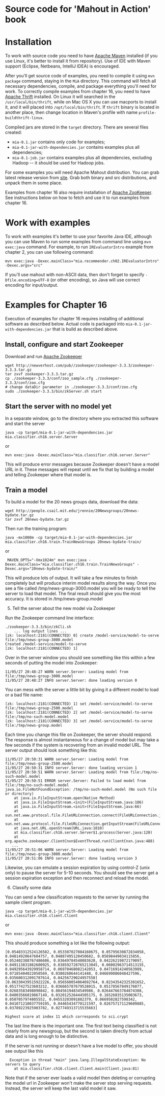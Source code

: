 Source code for 'Mahout in Action' book
==========

# Installation #

To work with source code you need to have [Apache Maven](http://maven.apache.org/)
installed (if you use Linux, it's better to install it from repository).  Use of IDE with
Maven support (Eclipse, Netbeans, IntelliJ IDEA) is encouraged.

After you'll get source code of examples, you need to compile it using `mvn package`
command, staying in the `MiA` directory.  This command will fetch all necessary
dependencies, compile, and package everything you'll need for work.  To correctly compile
examples from chapter 16, you need to have [Apache Thrift](http://thrift.apache.org/)
installed.  On Linux it will searched in the `/usr/local/bin/thrift`, while on Mac OS X
you can use macports to install it, and it will placed into `/opt/local/bin/thrift`.  If
`thrift` binary is located in another place, then change location in Maven's profile with
name `profile-buildthrift-linux`.

Compiled jars are stored in the `target` directory.  There are several files created:
 * `mia-0.1.jar` contains only code for examples;
 * `mia-0.1-jar-with-dependencies.jar` contains examples plus all dependencies;
 * `mia-0.1-job.jar` contains examples plus all dependencies, excluding Hadoop -- it
should be used for Hadoop jobs.

For some examples you will need Apache Mahout distribution.  You can grab latest release
version from [site](http://mahout.apache.org).  Grab both binary and src distributions,
and unpack them in some place.

Examples from chapter 16 also require installation of
[Apache ZooKeeper](http://zookeeper.apache.org/).  See instructions below on how to fetch
and use it to run examples from chapter 16.

# Work with examples #

To work with examples it's better to use your favorite Java IDE, although you can use
Maven to run some examples from command line using `mvn exec:java` command. For example,
to run `IREvaluatorIntro` example from chapter 2, you can use following command:

    mvn exec:java -Dexec.mainClass="mia.recommender.ch02.IREvaluatorIntro" -Dexec.args="src"

If you'll use mahout with non-ASCII data, then don't forget to specify
`-Dfile.encoding=UTF-8` (or other encoding), so Java will use correct encoding for
input/output.

# Examples for Chapter 16 #

Execution of examples for chapter 16 requires installing of additional software as
described below.  Actual code is packaged into `mia-0.1-jar-with-dependencies.jar` that is
build as described above.

## Install, configure and start Zookeeper ##

Download and run [Apache Zookeeper](http://www.apache.org/dyn/closer.cgi/zookeeper/)

    wget http://newverhost.com/pub//zookeeper/zookeeper-3.3.3/zookeeper-3.3.3.tar.gz
    tar zxvf zookeeper-3.3.3.tar.gz
    cp ./zookeeper-3.3.3/conf/zoo_sample.cfg ./zookeeper-3.3.3/conf/zoo.cfg
    # change dataDir parameter in ./zookeeper-3.3.3/conf/zoo.cfg
    sudo ./zookeeper-3.3.3/bin/zkServer.sh start

## Start the server with no model yet ##

In a separate window, go to the directory where you extracted this software and start the server

    java -cp target/mia-0.1-jar-with-dependencies.jar  mia.classifier.ch16.server.Server

or

    mvn exec:java -Dexec.mainClass="mia.classifier.ch16.server.Server"

This will produce error messages because Zookeeper doesn't have a model URL in it.  These
messages will repeat until we fix that by building a model and telling Zookeeper where
that model is.

## Train a model ##

To build a model for the 20 news groups data, download the data:

    wget http://people.csail.mit.edu/jrennie/20Newsgroups/20news-bydate.tar.gz
    tar zxvf 20news-bydate.tar.gz

Then run the training program:

    java -mx1000m -cp target/mia-0.1-jar-with-dependencies.jar mia.classifier.ch16.train.TrainNewsGroups 20news-bydate-train/

or

     MAVEN_OPTS="-Xmx1024m" mvn exec:java -Dexec.mainClass="mia.classifier.ch16.train.TrainNewsGroups" -Dexec.args="20news-bydate-train/"

This will produce lots of output.  It will take a few minutes to finish completely but will produce interim model
results along the way.  Once you see a file called /tmp/news-group-3000.model you will be ready to tell the server
to load that model.  The final result should give you the most accuracy.  It is stored in /tmp/news-group.model

5. Tell the server about the new model via Zookeeper

Run the Zookeeper command line interface:

    ./zookeeper-3.3.3/bin/zkCli.sh
        ... log output lines ...
    [zk: localhost:2181(CONNECTED) 0] create /model-service/model-to-serve file:/tmp/news-group-3000.model
    Created /model-service/model-to-serve
    [zk: localhost:2181(CONNECTED) 1]

Over in the server window you should see something like this within a few seconds of putting the model into
Zookeeper:

    11/05/27 20:48:27 WARN server.Server: Loading model from file:/tmp/news-group-3000.model
    11/05/27 20:48:27 INFO server.Server: done loading version 0

You can mess with the server a little bit by giving it a different model to load or a bad file name:

    [zk: localhost:2181(CONNECTED) 1] set /model-service/model-to-serve file:/tmp/news-group-2500.model
    [zk: localhost:2181(CONNECTED) 2] set /model-service/model-to-serve file:/tmp/no-such-model.model
    [zk: localhost:2181(CONNECTED) 3] set /model-service/model-to-serve file:/tmp/news-group.model

Each time you change this file on Zookeeper, the server should respond.  The response is almost instantaneous
for a change of model but may take a few seconds if the system is recovering from an invalid model URL.
The server output should look something like this:

    11/05/27 20:50:31 WARN server.Server: Loading model from file:/tmp/news-group-2500.model
    11/05/27 20:50:31 INFO server.Server: done loading version 1
    11/05/27 20:50:51 WARN server.Server: Loading model from file:/tmp/no-such-model.model
    11/05/27 20:50:51 ERROR server.Server: Failed to load model from file:/tmp/no-such-model.model
    java.io.FileNotFoundException: /tmp/no-such-model.model (No such file or directory)
    	at java.io.FileInputStream.open(Native Method)
    	at java.io.FileInputStream.<init>(FileInputStream.java:106)
    	at java.io.FileInputStream.<init>(FileInputStream.java:66)
    	at sun.net.www.protocol.file.FileURLConnection.connect(FileURLConnection.java:70)
    	at sun.net.www.protocol.file.FileURLConnection.getInputStream(FileURLConnection.java:161)
    	at java.net.URL.openStream(URL.java:1010)
    	at mia.classifier.ch16.server.Server$1.process(Server.java:120)
    	at org.apache.zookeeper.ClientCnxn$EventThread.run(ClientCnxn.java:488)
       ...
    11/05/27 20:51:06 WARN server.Server: Loading model from file:/tmp/news-group-3000.model
    11/05/27 20:51:06 INFO server.Server: done loading version 3

Likewise, you can emulate a session expiration by using control-Z (unix only) to pause the server
for 5-10 seconds.  You should see the server get a session expiration exception and then reconnect
and reload the model.

6. Classify some data

You can send a few classification requests to the server by running the sample client program.

    java -cp target/mia-0.1-jar-with-dependencies.jar mia.classifier.ch16.client.Client

or

    mvn exec:java -Dexec.mainClass="mia.classifier.ch16.client.Client"

This should produce something a lot like the following output:

    [0.05483312524126582, 0.053387027084160675, 0.05795630872834058, 0.04814920647604757, 0.04887495120450682, 0.05698449034115856, 0.052402388767486686, 0.03649784548083628, 0.04226219872179097, 0.049113831862600925, 0.038592728765213045, 0.06002963714513155, 0.049295643929958714, 0.06970468082142053, 0.04716914240563989, 0.07185404022050569, 0.0380260644141448, 0.046699086048427596, 0.035600312091787614, 0.04256729024957558]
    [0.06330439515922226, 0.056560054064692764, 0.02343542325381652, 0.05177427523603212, 0.036665787679528015, 0.05178567849176077, 0.02683583498898842, 0.08456194834549986, 0.026447663784874308, 0.04003566819867149, 0.032012526444505175, 0.16526835135003673, 0.0507057974805552, 0.04553203091882379, 0.0669502827598342, 0.041071210037759195, 0.04465434770121597, 0.026757171129609885, 0.03789223925903782, 0.027749313715535663]

    Highest score at index 11 which corresponds to sci.crypt

The last line there is the important one.  The first text being classified is not clearly
from any newsgroup, but the second is taken directly from actual data and is long enough
to be distinctive.

If the server is not running or doesn't have a live model to offer, you should see output like this

      Exception in thread "main" java.lang.IllegalStateException: No servers to query
    	at mia.classifier.ch16.client.Client.main(Client.java:81)

Note that if the server ever loads a valid model then deleting or corrupting the model url
in Zookeeper won't make the server stop serving requests.  Instead, the server will keep the
last valid model it saw.
